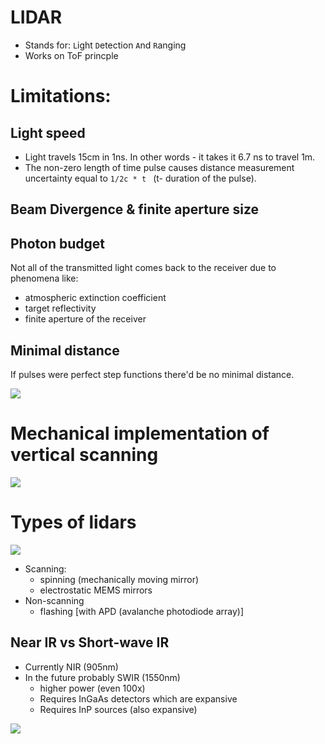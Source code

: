 # LIDAR

- Stands for: ```L```ight ```D```etection ```A```nd ```R```anging
- Works on ToF princple

# Limitations:

## Light speed

- Light travels 15cm in 1ns. In other words - it takes it 6.7 ns to travel 1m.
- The non-zero length of time pulse causes distance measurement uncertainty equal to
```1/2c * t ``` (t- duration of the pulse).

## Beam Divergence & finite aperture size 

## Photon budget

Not all of the transmitted light comes back to the receiver due to phenomena like:

- atmospheric extinction  coefficient
- target reflectivity 
- finite aperture of the receiver

## Minimal distance

If pulses were perfect step functions there'd be no minimal distance.


![](images/min_dist.png)

# Mechanical implementation of vertical scanning

![](images/ver_scan.png)

# Types of lidars
![](images/types_lidar.png)

- Scanning:
    + spinning (mechanically moving mirror)
    + electrostatic MEMS mirrors
- Non-scanning
    + flashing [with APD (avalanche photodiode array)]



## Near IR vs Short-wave IR
- Currently NIR (905nm)
- In the future probably SWIR (1550nm)
    + higher power (even 100x)
    + Requires InGaAs detectors which are expansive
    + Requires InP sources (also expansive)

![](images/laser_power.png)